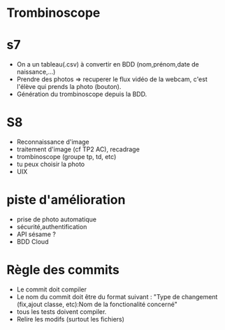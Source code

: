 # Trombinoscope

# s7

- On a un tableau(.csv) à convertir en BDD (nom,prénom,date de naissance,...)
- Prendre des photos => recuperer le flux vidéo de la webcam, c'est l'élève qui prends la photo (bouton).
- Génération du trombinoscope depuis la BDD.
  
# S8
- Reconnaissance d'image
- traitement d'image (cf TP2 AC), recadrage
- trombinoscope (groupe tp, td, etc)
- tu peux choisir la photo
- UIX

# piste d'amélioration
- prise de photo automatique
- sécurité,authentification
- API sésame ?
- BDD Cloud

# Règle des commits
- Le commit doit compiler
- Le nom du commit doit être du format suivant : "Type de changement (fix,ajout classe, etc):Nom de la fonctionalité concerné"
- tous les tests doivent compiler.
- Relire les modifs (surtout les fichiers)



